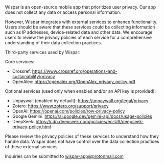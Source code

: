 Wispar is an open-source mobile app that prioritizes user privacy. Our app does not collect any data or access personal information.

However, Wispar integrates with external services to enhance functionality. Users should be aware that these services could be collecting information such as IP addresses, device-related data and other data. We encourage users to review the privacy policies of each service for a comprehensive understanding of their data collection practices.

Third-party services used by Wispar:

Core services:

- Crossref: https://www.crossref.org/operations-and-sustainability/privacy
- OpenAlex: https://openalex.org/OpenAlex_privacy_policy.pdf

Optional services (used only when enabled and/or an API key is provided):

- Unpaywall (enabled by default): https://unpaywall.org/legal/privacy
- Zotero: https://www.zotero.org/support/privacy
- OpenAI: https://openai.com/policies/row-privacy-policy
- Google Gemini: https://ai.google.dev/gemini-api/docs/usage-policies
- DeepSeek: https://cdn.deepseek.com/policies/en-US/deepseek-privacy-policy.html

Please review the privacy policies of these services to understand how they handle data. Wispar does not have control over the data collection practices of these external services.

Inquiries can be submitted to wispar-app@protonmail.com